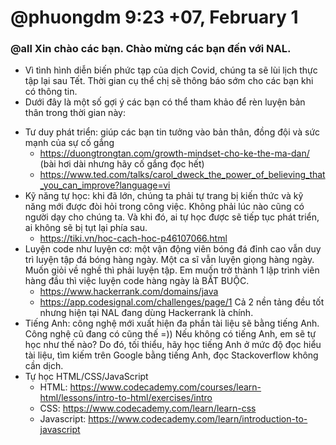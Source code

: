 # @phuongdm 9:23 +07, February 1

### @all Xin chào các bạn. Chào mừng các bạn đến với NAL. 

- Vì tình hình diễn biến phức tạp của dịch Covid, chúng ta sẽ lùi lịch thực tập lại sau Tết. Thời gian cụ thể chị sẽ thông báo sớm cho các bạn khi có thông tin. 
- Dưới đây là một số gợi ý các bạn có thể tham khảo để rèn luyện bản thân trong thời gian này: 
+ Tư duy phát triển: giúp các bạn tin tưởng vào bản thân, đồng đội và sức mạnh của sự cố gắng 
  + https://duongtrongtan.com/growth-mindset-cho-ke-the-ma-dan/ (bài hơi dài nhưng hãy cố gắng đọc hết)
  + https://www.ted.com/talks/carol_dweck_the_power_of_believing_that_you_can_improve?language=vi
+ Kỹ năng tự học: khi đã lớn, chúng ta phải tự trang bị kiến thức và kỹ năng mới được đòi hỏi trong công việc. Không phải lúc nào cũng có người dạy cho chúng ta. Và khi đó, ai tự học được sẽ tiếp tục phát triển, ai không sẽ bị tụt lại phía sau.
  + https://tiki.vn/hoc-cach-hoc-p46107066.html
+ Luyện code như luyện cơ: một vận động viên bóng đá đỉnh cao vẫn duy trì luyện tập đá bóng hàng ngày. Một ca sĩ vẫn luyện giọng hàng ngày. Muốn giỏi về nghề thì phải luyện tập. Em muốn trở thành 1 lập trình viên hàng đầu thì việc luyện code hàng ngày là BẮT BUỘC.
  + https://www.hackerrank.com/domains/java
  + https://app.codesignal.com/challenges/page/1
Cả 2 nền tảng đều tốt nhưng hiện tại NAL đang dùng Hackerrank là chính.
+ Tiếng Anh: công nghệ mới xuất hiện đa phần tài liệu sẽ bằng tiếng Anh. Công nghệ cũ đang có cũng thế =)) Nếu không có tiếng Anh, em sẽ tự học như thế nào? Do đó, tối thiểu, hãy học tiếng Anh ở mức độ đọc hiểu tài liệu, tìm kiếm trên Google bằng tiếng Anh, đọc Stackoverflow không cần dịch.
+ Tự học HTML/CSS/JavaScript
  + HTML: https://www.codecademy.com/courses/learn-html/lessons/intro-to-html/exercises/intro
  + CSS: https://www.codecademy.com/learn/learn-css
  + Javascript: https://www.codecademy.com/learn/introduction-to-javascript
